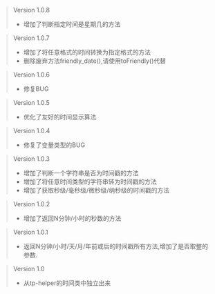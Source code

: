 > Version 1.0.8
> * 增加了判断指定时间是星期几的方法
 
> Version 1.0.7
> * 增加了将任意格式的时间转换为指定格式的方法
> * 删除废弃方法friendly_date(),请使用toFriendly()代替

> Version 1.0.6
> * 修复BUG
 
> Version 1.0.5
> * 优化了友好的时间显示算法

> Version 1.0.4
> * 修复了变量类型的BUG

> Version 1.0.3
> * 增加了判断一个字符串是否为时间戳的方法
> * 增加了将任意时间类型的字符串转为时间戳的方法
> * 增加了获取秒级/毫秒级/微秒级/纳秒级的时间戳的方法

> Version 1.0.2
> * 增加了返回N分钟/小时的秒数的方法

> Version 1.0.1
> * 返回N分钟/小时/天/月/年前或后的时间戳所有方法,增加了是否取整的参数.

> Version 1.0
> * 从tp-helper的时间类中独立出来
